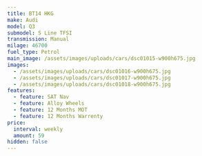 ```yaml
---
title: BT14 HKG
make: Audi
model: Q3
submodel: S Line TFSI
transmission: Manual
milage: 46700
fuel_type: Petrol
main_image: /assets/images/uploads/cars/dsc01015-w900h675.jpg
images:
  - /assets/images/uploads/cars/dsc01016-w900h675.jpg
  - /assets/images/uploads/cars/dsc01017-w900h675.jpg
  - /assets/images/uploads/cars/dsc01018-w900h675.jpg
features:
  - feature: SAT Nav
  - feature: Alloy Wheels
  - feature: 12 Months MOT
  - feature: 12 Months Warrenty
price:
  interval: weekly
  amount: 59
hidden: false
---
```

